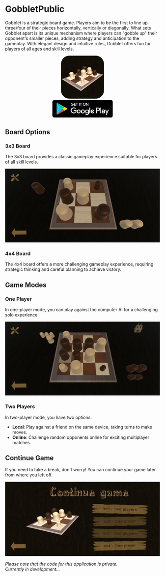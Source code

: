 # GobbletPublic
Gobblet is a strategic board game. Players aim to be the first to line up three/four of their pieces horizontally, vertically or diagonally. What sets Gobblet apart is its unique mechanism where players can "gobble up" their opponent's smaller pieces, adding strategy and anticipation to the gameplay. With elegant design and intuitive rules, Gobblet offers fun for players of all ages and skill levels.

<div align="center">
  <div>
    <img src="images/icon.png" width="140"/>
  </div>
  <div>
    <a href="https://play.google.com/store/apps/details?id=com.cubeorcoding.gobblet3d">
      <img src="images/getonplaystore.png" width="200"/>
    </a>
  </div>
</div>

## Board Options

### 3x3 Board

The 3x3 board provides a classic gameplay experience suitable for players of all skill levels.

<p align="center">
  <img src="images/3x3.jpg" width="600"/>
</p>

### 4x4 Board

The 4x4 board offers a more challenging gameplay experience, requiring strategic thinking and careful planning to achieve victory.

## Game Modes

### One Player

In one-player mode, you can play against the computer AI for a challenging solo experience.

<p align="center">
  <img src="images/4x4.jpg" width="600"/>
</p>

### Two Players

In two-player mode, you have two options:

- **Local**: Play against a friend on the same device, taking turns to make moves.
- **Online**: Challenge random opponents online for exciting multiplayer matches.

## Continue Game

If you need to take a break, don't worry! You can continue your game later from where you left off.

<p align="center">
  <img src="images/continue.jpg" width="600"/>
</p>

<em>Please note that the code for this application is private.</em> <br/>
<em>Currently in development...</em>
